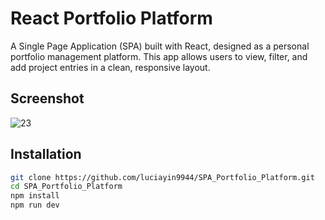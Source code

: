 # React Portfolio Platform

A Single Page Application (SPA) built with React, designed as a personal portfolio management platform. This app allows users to view, filter, and add project entries in a clean, responsive layout.

## Screenshot
![23](https://github.com/user-attachments/assets/b620961c-43b1-4e0e-b77f-532acd510bb8)

## Installation

```bash
git clone https://github.com/luciayin9944/SPA_Portfolio_Platform.git 
cd SPA_Portfolio_Platform  
npm install  
npm run dev 
